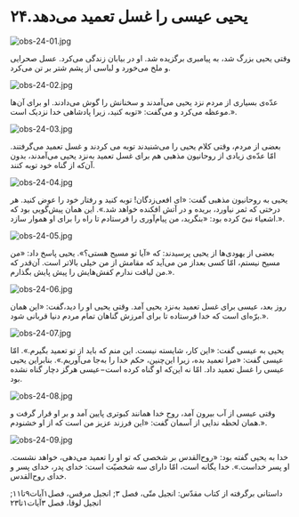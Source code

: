 ۲۴.یحیی عیسی را غسل تعمید می‌دهد
================================

![obs-24-01.jpg](/var/www/vhosts/door43.org/httpdocs/data/gitrepo/media/en/obs/obs-24-01.jpg "obs-24-01.jpg")

وقتی یحیی بزرگ شد، به پیامبری برگزیده شد. او در بیابان زندگی می‌کرد. عسل
صحرایی و ملخ می‌خورد و لباسی از پشم شتر بر تن می‌کرد.

![obs-24-02.jpg](/var/www/vhosts/door43.org/httpdocs/data/gitrepo/media/en/obs/obs-24-02.jpg "obs-24-02.jpg")

عدّه‌ی بسیاری از مردم نزد یحیی می‌آمدند و سخنانش را گوش می‌دادند. او
برای آن‌ها موعظه می‌کرد و می‌گفت: «توبه کنید، زیرا پادشاهی خدا نزدیک
است.».

![obs-24-03.jpg](/var/www/vhosts/door43.org/httpdocs/data/gitrepo/media/en/obs/obs-24-03.jpg "obs-24-03.jpg")

بعضی از مردم، وقتی کلام یحیی را می‌شنیدند توبه می کردند و غسل تعمید
می‌گرفتند. امّا عدّه‌ی زیادی از روحانیون مذهبی هم برای غسل تعمید به‌نزد
یحیی می‌آمدند، بدون آن‌که از گناه خود توبه کنند.

![obs-24-04.jpg](/var/www/vhosts/door43.org/httpdocs/data/gitrepo/media/en/obs/obs-24-04.jpg "obs-24-04.jpg")

یحیی به روحانیون مذهبی گفت: «ای افعی‌زدگان! توبه کنید و رفتار خود را عوض
کنید. هر درختی که ثمر نیاورد، بریده و در آتش افکنده خواهد شد.». این همان
پیش‌گویی بود که اشعیاء نبیّ کرده بود: «بنگرید، من پیام‌آوری را فرستادم
تا راه را برای او هموار سازد.».

![obs-24-05.jpg](/var/www/vhosts/door43.org/httpdocs/data/gitrepo/media/en/obs/obs-24-05.jpg "obs-24-05.jpg")

بعضی از یهودی‌ها از یحیی پرسیدند: که «آیا تو مسیح هستی؟». یحیی پاسخ داد:
«من مسیح نیستم، امّا کسی بعد‌از من می‌آید که مقامش از من خیلی بالاتر
است. آن‌قدر که من لیاقت ندارم کفش‌هایش را پیش پایش بگذارم.».

![obs-24-06.jpg](/var/www/vhosts/door43.org/httpdocs/data/gitrepo/media/en/obs/obs-24-06.jpg "obs-24-06.jpg")

روز بعد، عیسی برای غسل تعمید به‌نزد یحیی آمد. وقتی یحیی او را دید،گفت:
«این همان برّه‌ای است که خدا فرستاده تا برای آمرزش گناهان تمام مردم دنیا
قربانی شود.».

![obs-24-07.jpg](/var/www/vhosts/door43.org/httpdocs/data/gitrepo/media/en/obs/obs-24-07.jpg "obs-24-07.jpg")

یحیی به عیسی گفت: «این کار، شایسته نیست. این منم که باید از تو تعمید
بگیرم.». امّا عیسی گفت: «مرا تعمید بده، زیرا این‌چنین، حکم خدا را به‌جا
می‌آوریم.». بنابراین یحیی عیسی را غسل تعمید داد. امّا نه این‌که او گناه
کرده است−عیسی هرگز دچار گناه نشده بود.

![obs-24-08.jpg](/var/www/vhosts/door43.org/httpdocs/data/gitrepo/media/en/obs/obs-24-08.jpg "obs-24-08.jpg")

وقتی عیسی از آب بیرون آمد، روح خدا همانند کبوتری پایین آمد و بر او قرار
گرفت و همان لحظه ندایی از آسمان گفت: «این فرزند عزیز من است که از او
خشنودم.».

![obs-24-09.jpg](/var/www/vhosts/door43.org/httpdocs/data/gitrepo/media/en/obs/obs-24-09.jpg "obs-24-09.jpg")

خدا به یحیی گفته بود: «روح‌القدس بر شخصی که تو او را تعمید می‌دهی، خواهد
نشست. او پسر خداست.». خدا یگانه است، امّا دارای سه شخصیّت است: خدای پدر،
خدای پسر و خدای روح‌القدس.

داستانی برگرفته از کتاب مقدّس: انجیل متّی، فصل ۳; انجیل مرقس،
فصل۱آیات۹تا۱۱; انجیل لوقا، فصل ۳آیات۱تا۲۳
